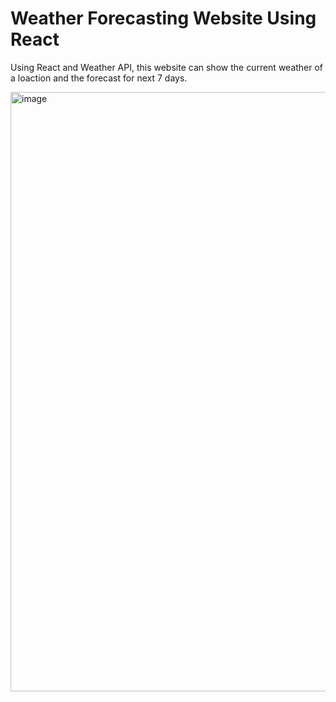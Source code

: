 # Weather Forecasting Website Using React
Using React and Weather API, this website can show the current weather of a loaction and the forecast for next 7 days.

<img width="959" alt="image" src="https://user-images.githubusercontent.com/92060983/181485735-15d9a18c-dea5-4ae8-83e8-049adb9ca1ca.png">
